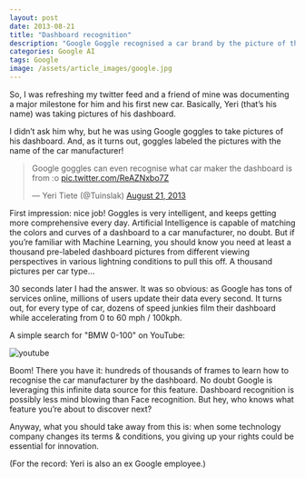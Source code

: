 ```yaml
---
layout: post
date: 2013-08-21
title: "Dashboard recognition"
description: "Google Goggle recognised a car brand by the picture of the dashboard."
categories: Google AI
tags: Google
image: /assets/article_images/google.jpg
---
```


So, I was refreshing my twitter feed and a friend of mine was documenting a major milestone for him and his first new car.
Basically, Yeri (that’s his name) was taking pictures of his dashboard.

I didn’t ask him why, but he was using Google goggles to take pictures of his dashboard.
And, as it turns out, goggles labeled the pictures with the name of the car manufacturer!

<blockquote class="twitter-tweet" lang="en"><p>Google goggles can even recognise what car maker the dashboard is from :o <a href="http://t.co/ReAZNxbo7Z">pic.twitter.com/ReAZNxbo7Z</a></p>&mdash; Yeri Tiete (@Tuinslak) <a href="https://twitter.com/Tuinslak/status/370289815268646912">August 21, 2013</a></blockquote>
<script async src="//platform.twitter.com/widgets.js" charset="utf-8"></script>

First impression: nice job! Goggles is very intelligent, and keeps getting more comprehensive every day.
Artificial Intelligence is capable of matching the colors and curves of a dashboard to a car manufacturer, no doubt.
But if you’re familiar with Machine Learning, you should know you need at least a thousand pre-labeled dashboard pictures
from different viewing perspectives in various lightning conditions to pull this off. A thousand pictures per car type…

30 seconds later I had the answer. It was so obvious: as Google has tons of services online,
millions of users update their data every second. It turns out, for every type of car,
dozens of speed junkies film their dashboard while accelerating from 0 to 60 mph / 100kph.

A simple search for "BMW 0-100" on YouTube:

![youtube](/assets/images/article_images/2013-08-21-dashboard-recognition/youtube.jpg)

Boom! There you have it: hundreds of thousands of frames to learn how to recognise the car manufacturer by the dashboard.
No doubt Google is leveraging this infinite data source for this feature.
Dashboard recognition is possibly less mind blowing than Face recognition.
But hey, who knows what feature you’re about to discover next?

Anyway, what you should take away from this is: when some technology company changes its terms & conditions,
you giving up your rights could be essential for innovation.

(For the record: Yeri is also an ex Google employee.)